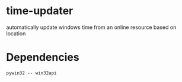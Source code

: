 # time-updater
automatically update windows time from an online resource based on location

# Dependencies
`pywin32 -- win32api`
